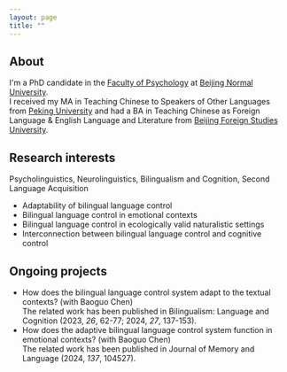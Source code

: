 ```yaml
---
layout: page
title: ""
---
```

## About
I'm a PhD candidate in the [Faculty of Psychology](https://psych.bnu.edu.cn) at [Beijing Normal University](https://en.wikipedia.org/wiki/Beijing_Normal_University).<br> 
I received my MA in Teaching Chinese to Speakers of Other Languages from [Peking University](https://en.wikipedia.org/wiki/Peking_University) and had a BA in Teaching Chinese as Foreign Language & English Language and Literature from [Beijing Foreign Studies University](https://en.wikipedia.org/wiki/Beijing_Foreign_Studies_University).

## Research interests
Psycholinguistics, Neurolinguistics, Bilingualism and Cognition, Second Language Acquisition
- Adaptability of bilingual language control
- Bilingual language control in emotional contexts
- Bilingual language control in ecologically valid naturalistic settings
- Interconnection between bilingual language control and cognitive control

## Ongoing projects 
- How does the bilingual language control system adapt to the textual contexts? (with Baoguo Chen)<br>
The related work has been published in Bilingualism: Language and Cognition (2023, *26*, 62-77; 2024, *27*, 137-153).
- How does the adaptive bilingual language control system function in emotional contexts? (with Baoguo Chen)<br>
  The related work has been published in Journal of Memory and Language (2024, *137*, 104527).
